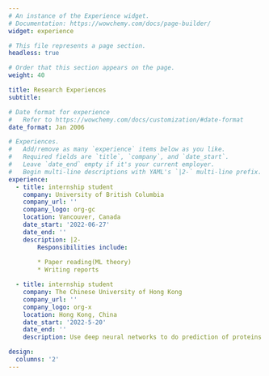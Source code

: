 ```yaml
---
# An instance of the Experience widget.
# Documentation: https://wowchemy.com/docs/page-builder/
widget: experience

# This file represents a page section.
headless: true

# Order that this section appears on the page.
weight: 40

title: Research Experiences
subtitle:

# Date format for experience
#   Refer to https://wowchemy.com/docs/customization/#date-format
date_format: Jan 2006

# Experiences.
#   Add/remove as many `experience` items below as you like.
#   Required fields are `title`, `company`, and `date_start`.
#   Leave `date_end` empty if it's your current employer.
#   Begin multi-line descriptions with YAML's `|2-` multi-line prefix.
experience:
  - title: internship student
    company: University of British Columbia
    company_url: ''
    company_logo: org-gc
    location: Vancouver, Canada
    date_start: '2022-06-27'
    date_end: ''
    description: |2-
        Responsibilities include:
        
        * Paper reading(ML theory)
        * Writing reports

  - title: internship student
    company: The Chinese University of Hong Kong
    company_url: ''
    company_logo: org-x
    location: Hong Kong, China
    date_start: '2022-5-20'
    date_end: ''
    description: Use deep neural networks to do prediction of proteins.

design:
  columns: '2'
---
```

